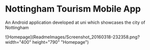 # Nottingham Tourism Mobile App
An Android application developed at uni which showcases the city of Nottingham

![Homepage](ReadmeImages/Screenshot_20160318-232358.png? width="400" height="790" "Homepage")
